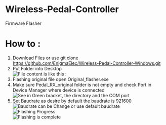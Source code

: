 # Wireless-Pedal-Controller
Firmware Flasher

# How to :
1. Download Files or use git clone https://github.com/EnigmaElec/Wireless-Pedal-Controller-Windows.git </br>
2. Put Folder into Desktop</br>
![File content is like this : ](https://raw.githubusercontent.com/EnigmaElec/Wireless-Pedal-Controller-Windows/refs/heads/main/images/File%20Content.bmp)</br>
3. Flashing original file open Original_flasher.exe
4. Make sure Pedal_RX_original folder is not empty and check Port in Device Manager where device is connected</br>
![See in Green bracket, the directory and the COM port](https://raw.githubusercontent.com/EnigmaElec/Wireless-Pedal-Controller-Windows/refs/heads/main/images/Original%20Flasher.bmp)</br>
5. Set Baudrate as desire by default the baudrate is 921600</br>
![Baudrate can be Change or use default baudrate](https://raw.githubusercontent.com/EnigmaElec/Wireless-Pedal-Controller-Windows/refs/heads/main/images/baudrate.bmp)</br>
![Flashing Progress](https://raw.githubusercontent.com/EnigmaElec/Wireless-Pedal-Controller-Windows/refs/heads/main/images/flashing%20progress.bmp)</br>
![Flashing is complete](https://raw.githubusercontent.com/EnigmaElec/Wireless-Pedal-Controller-Windows/refs/heads/main/images/Complete.bmp)</br>
   

